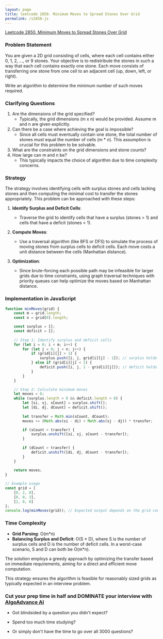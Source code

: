 ```yaml
---
layout: page
title: leetcode 2850. Minimum Moves to Spread Stones Over Grid
permalink: /s2850-js
---
```

[Leetcode 2850. Minimum Moves to Spread Stones Over Grid](https://algoadvance.github.io/algoadvance/l2850)
### Problem Statement

You are given a 2D grid consisting of cells, where each cell contains either 0, 1, 2, ..., or 9 stones. Your objective is to redistribute the stones in such a way that each cell contains exactly one stone. Each move consists of transferring one stone from one cell to an adjacent cell (up, down, left, or right).

Write an algorithm to determine the minimum number of such moves required.

### Clarifying Questions

1. Are the dimensions of the grid specified?
   - Typically, the grid dimensions (m x n) would be provided. Assume m and n are given explicitly.
2. Can there be a case where achieving the goal is impossible?
   - Since all cells must eventually contain one stone, the total number of stones must equal the number of cells (m * n). This assumption is crucial for this problem to be solvable.
3. What are the constraints on the grid dimensions and stone counts?
4. How large can m and n be?
   - This typically impacts the choice of algorithm due to time complexity concerns.

### Strategy

The strategy involves identifying cells with surplus stones and cells lacking stones and then computing the minimal cost to transfer the stones appropriately. This problem can be approached with these steps:

1. **Identify Surplus and Deficit Cells**:
   - Traverse the grid to identify cells that have a surplus (stones > 1) and cells that have a deficit (stones < 1). 
   
2. **Compute Moves**:
   - Use a traversal algorithm (like BFS or DFS) to simulate the process of moving stones from surplus cells to deficit cells. Each move costs a unit distance between the cells (Manhattan distance).

3. **Optimization**:
   - Since brute-forcing each possible path may be infeasible for larger grids due to time constraints, using graph traversal techniques with priority queues can help optimize the moves based on Manhattan distance.

### Implementation in JavaScript

```javascript
function minMoves(grid) {
    const m = grid.length;
    const n = grid[0].length;

    const surplus = [];
    const deficit = [];
    
    // Step 1: Identify surplus and deficit cells
    for (let i = 0; i < m; i++) {
        for (let j = 0; j < n; j++) {
            if (grid[i][j] > 1) {
                surplus.push([i, j, grid[i][j] - 1]); // surplus holds positions and excess stones
            } else if (grid[i][j] < 1) {
                deficit.push([i, j, 1 - grid[i][j]]); // deficit holds positions and needed stones
            }
        }
    }

    // Step 2: Calculate minimum moves
    let moves = 0;
    while (surplus.length > 0 && deficit.length > 0) {
        let [si, sj, sCount] = surplus.shift();
        let [di, dj, dCount] = deficit.shift();
        
        let transfer = Math.min(sCount, dCount);
        moves += (Math.abs(si - di) + Math.abs(sj - dj)) * transfer;

        if (sCount > transfer) {
            surplus.unshift([si, sj, sCount - transfer]);
        }
        
        if (dCount > transfer) {
            deficit.unshift([di, dj, dCount - transfer]);
        }
    }
    
    return moves;
}

// Example usage
const grid = [
    [0, 2, 0],
    [0, 0, 3],
    [2, 0, 0]
];
console.log(minMoves(grid)); // Expected output depends on the grid configuration
```

### Time Complexity

- **Grid Parsing**: O(m*n)
- **Balancing Surplus and Deficit**: O(S * D), where S is the number of surplus cells and D is the number of deficit cells. In a worst-case scenario, S and D can both be O(m*n).

The solution employs a greedy approach by optimizing the transfer based on immediate requirements, aiming for a direct and efficient move computation.

This strategy ensures the algorithm is feasible for reasonably sized grids as typically expected in an interview problem.


### Cut your prep time in half and DOMINATE your interview with [AlgoAdvance AI](https://algoAdvance.com)

- Got blindsided by a question you didn't expect?

- Spend too much time studying?

- Or simply don't have the time to go over all 3000 questions?

